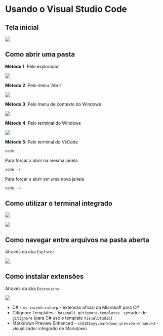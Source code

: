 # Usando o Visual Studio Code

## Tela inicial

![](000003.png)

## Como abrir uma pasta

**Método 1**: Pelo explorador

![](000005.png)

**Método 2**: Pelo menu 'Abrir'

![](000006.png)

**Método 3**: Pelo menu de contexto do Windows

![](000007.png)

**Método 4**: Pelo terminal do Windows

![](000008.png)

**Método 5**: Pelo terminal do VsCode

```powershell
code .
```

Para forçar a abrir na mesma janela

```powershell
code -r .
```

Para forçar a abrir em uma nova janela

```powershell
code -n .
```

## Como utilizar o terminal integrado

![](000009.png)

![](000010.png)

## Como navegar entre arquivos na pasta aberta

Através da aba `Explorer`

![](000011.png)

## Como instalar extensões

Através da aba `Extensions`

![](000004.png)

- C# - `ms-vscode.csharp` - extensão oficial da Microsoft para C#
- Gitignore Templates - `hasanali.gitignore-templates` - gerador de `gitignore` (para C# use o template `VisualStudio`)
- Markdown Preview Enhanced - `shd101wyy.markdown-preview-enhanced` - visualizador integrado de Markdown